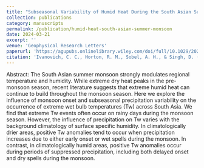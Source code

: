 ```yaml
---
title: "Subseasonal Variability of Humid Heat During the South Asian Summer Monsoon"
collection: publications
category: manuscripts
permalink: /publication/humid-heat-south-asian-summer-monsoon
date: 2024-03-21
excerpt: ''
venue: 'Geophysical Research Letters'
paperurl: 'https://agupubs.onlinelibrary.wiley.com/doi/full/10.1029/2023GL107382'
citation: 'Ivanovich, C. C., Horton, R. M., Sobel, A. H., & Singh, D. (2024). Subseasonal Variability of Humid Heat During the South Asian Summer Monsoon. Geophysical Research Letters, 51(6), e2023GL107382. https://doi.org/10.1029/2023GL107382'
---
```


Abstract: The South Asian summer monsoon strongly modulates regional temperature and humidity. While extreme dry heat peaks in the pre-monsoon season, recent literature suggests that extreme humid heat can continue to build throughout the monsoon season. Here we explore the influence of monsoon onset and subseasonal precipitation variability on the occurrence of extreme wet bulb temperatures (Tw) across South Asia. We find that extreme Tw events often occur on rainy days during the monsoon season. However, the influence of precipitation on Tw varies with the background climatology of surface specific humidity. In climatologically drier areas, positive Tw anomalies tend to occur when precipitation increases due to either early onset or wet spells during the monsoon. In contrast, in climatologically humid areas, positive Tw anomalies occur during periods of suppressed precipitation, including both delayed onset and dry spells during the monsoon.

